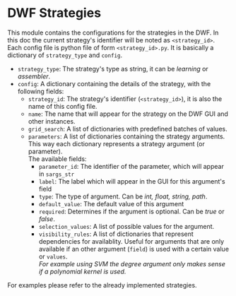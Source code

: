 # DWF Strategies
This module contains the configurations for the strategies in the DWF. In this doc the current strategy's identifier will be noted as `<strategy_id>`.  
Each config file is python file of form `<strategy_id>.py`. It is basically a dictionary of `strategy_type` and `config`.
 
 - `strategy_type`: The strategy's type as string, it can be *learning* or *assembler*.
 - `config`: A dictionary containing the details of the strategy, with the following fields:  
    - `strategy_id`: The strategy's identifier (`<strategy_id>`), it is also the name of this config file.
    - `name`: The name that will appear for the strategy on the DWF GUI and other instances.
    - `grid_search`: A list of dictionaries with predefined batches of values.
    - `parameters`: A list of dictionaries containing the strategy arguments. This way each dictionary represents a strategy argument (or parameter).  
    The available fields:
        * `parameter_id`: The identifier of the parameter, which will appear in `sargs_str`
        * `label`: The label which will appear in the GUI for this argument's field
        * `type`: The type of argument. Can be *int, float, string, path*.
        * `default_value`: The default value of this argument
        * `required`: Determines if the argument is optional. Can be *true* or *false*.
        * `selection_values`: A list of possible values for the argument.
        * `visibility_rules`:  A list of dictionaries that represent dependencies for availablity. Useful for arguments that are only available if an other argument (`field`) is used with a certain value or `values`.   
        *For example using SVM the degree argument only makes sense if a polynomial kernel is used.*

For examples please refer to the already implemented strategies.